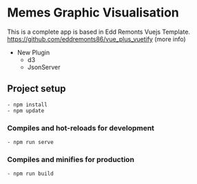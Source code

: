 # Memes Graphic Visualisation  

This is a complete app is based in Edd Remonts Vuejs Template.
https://github.com/eddremonts86/vue_plus_vuetify (more info)

  - New Plugin       
    - d3
    - JsonServer
        
## Project setup
```
- npm install
- npm update
```

### Compiles and hot-reloads for development
```
- npm run serve
```

### Compiles and minifies for production
```
- npm run build
```